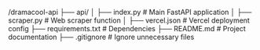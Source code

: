 /dramacool-api
 ├── api/
 │   ├── index.py  # Main FastAPI application
 │   ├── scraper.py  # Web scraper function
 │
 ├── vercel.json  # Vercel deployment config
 ├── requirements.txt  # Dependencies
 ├── README.md  # Project documentation
 ├── .gitignore  # Ignore unnecessary files
